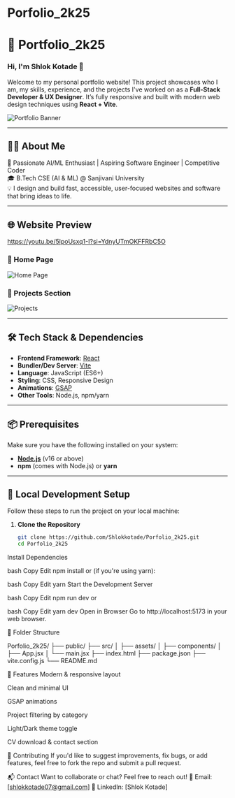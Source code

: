 # Porfolio_2k25
 

# 🚀 Portfolio_2k25

### Hi, I'm **Shlok Kotade** 👋  
Welcome to my personal portfolio website! This project showcases who I am, my skills, experience, and the projects I've worked on as a **Full-Stack Developer & UX Designer**. It’s fully responsive and built with modern web design techniques using **React + Vite**.

![Portfolio Banner](https://raw.githubusercontent.com/Shlokkotade/Porfolio_2k25/main/assets/banner.png) <!-- Add correct path or use GitHub uploaded image -->

---

## 🧑‍💻 About Me

🚀 Passionate AI/ML Enthusiast | Aspiring Software Engineer | Competitive Coder  
🎓 B.Tech CSE (AI & ML) @ Sanjivani University  
💡 I design and build fast, accessible, user-focused websites and software that bring ideas to life.

---

## 🌐 Website Preview

https://youtu.be/5lpoUsxq1-I?si=YdnyUTmOKFFRbC5O

### 🔹 Home Page
![Home Page](./assets/Screenshot_2025-04-22_203748.png)

### 🔹 Projects Section
![Projects](./assets/Screenshot_2025-04-22_203837.png)

---

## 🛠️ Tech Stack & Dependencies

- **Frontend Framework**: [React](https://reactjs.org/)
- **Bundler/Dev Server**: [Vite](https://vitejs.dev/)
- **Language**: JavaScript (ES6+)
- **Styling**: CSS, Responsive Design
- **Animations**: [GSAP](https://greensock.com/gsap/)
- **Other Tools**: Node.js, npm/yarn

---

## 📦 Prerequisites

Make sure you have the following installed on your system:

- **[Node.js](https://nodejs.org/)** (v16 or above)
- **npm** (comes with Node.js) or **yarn**

---

## 🚀 Local Development Setup

Follow these steps to run the project on your local machine:

1. **Clone the Repository**
   ```bash
   git clone https://github.com/Shlokkotade/Porfolio_2k25.git
   cd Porfolio_2k25

Install Dependencies

bash
Copy
Edit
npm install
or (if you're using yarn):

bash
Copy
Edit
yarn
Start the Development Server

bash
Copy
Edit
npm run dev
or

bash
Copy
Edit
yarn dev
Open in Browser
Go to http://localhost:5173 in your web browser.

📁 Folder Structure

Porfolio_2k25/
├── public/
├── src/
│   ├── assets/
│   ├── components/
│   ├── App.jsx
│   └── main.jsx
├── index.html
├── package.json
├── vite.config.js
└── README.md

📌 Features
Modern & responsive layout

Clean and minimal UI

GSAP animations

Project filtering by category

Light/Dark theme toggle

CV download & contact section


🙌 Contributing
If you'd like to suggest improvements, fix bugs, or add features, feel free to fork the repo and submit a pull request.

📬 Contact
Want to collaborate or chat? Feel free to reach out!
📧 Email: [shlokkotade07@gmail.com]
🔗 LinkedIn: [Shlok Kotade]

